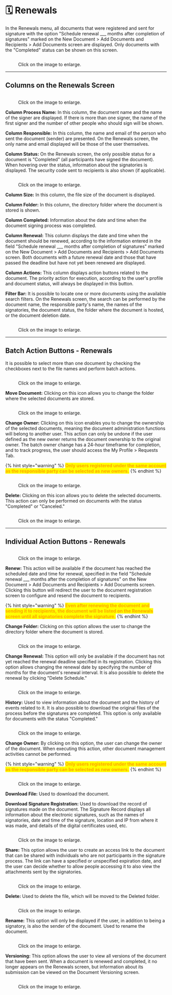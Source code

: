 # 🗓️ Renewals

In the Renewals menu, all documents that were registered and sent for signature with the option "Schedule renewal \_\_\_ months after completion of signatures" marked on the New Document > Add Documents and Recipients > Add Documents screen are displayed. Only documents with the "Completed" status can be shown on this screen.

<figure><img src="../.gitbook/assets/01 (1) (1).png" alt=""><figcaption><p>Click on the image to enlarge.</p></figcaption></figure>

***

## Columns on the Renewals Screen&#x20;

<figure><img src="../.gitbook/assets/02 (1) (1).png" alt=""><figcaption><p>Click on the image to enlarge.</p></figcaption></figure>

**Column Process Name:** In this column, the document name and the name of the signer are displayed. If there is more than one signer, the name of the first signer and the number of other people who should sign will be shown.&#x20;

**Column Responsible:** In this column, the name and email of the person who sent the document (sender) are presented. On the Renewals screen, the only name and email displayed will be those of the user themselves.&#x20;

**Column Status:** On the Renewals screen, the only possible status for a document is "Completed" (all participants have signed the document). When hovering over the status, information about the signatories is displayed. The security code sent to recipients is also shown (if applicable).&#x20;

<figure><img src="../.gitbook/assets/03 (1) (1).png" alt=""><figcaption><p>Click on the image to enlarge.</p></figcaption></figure>

**Column Size:** In this column, the file size of the document is displayed.&#x20;

**Column Folder:** In this column, the directory folder where the document is stored is shown.&#x20;

**Column Completed:** Information about the date and time when the document signing process was completed.&#x20;

**Column Renewal:** This column displays the date and time when the document should be renewed, according to the information entered in the field "Schedule renewal \_\_\_ months after completion of signatures" marked on the New Document > Add Documents and Recipients > Add Documents screen. Both documents with a future renewal date and those that have passed the deadline but have not yet been renewed are displayed.&#x20;

**Column Actions:** This column displays action buttons related to the document. The priority action for execution, according to the user's profile and document status, will always be displayed in this button.&#x20;

**Filter Bar:** It is possible to locate one or more documents using the available search filters. On the Renewals screen, the search can be performed by the document name, the responsible party's name, the names of the signatories, the document status, the folder where the document is hosted, or the document deletion date.&#x20;

<figure><img src="../.gitbook/assets/04 (1) (1).png" alt=""><figcaption><p>Click on the image to enlarge.</p></figcaption></figure>

***

## Batch Action Buttons - Renewals&#x20;

It is possible to select more than one document by checking the checkboxes next to the file names and perform batch actions.&#x20;

<figure><img src="../.gitbook/assets/15 (1).png" alt=""><figcaption><p>Click on the image to enlarge.</p></figcaption></figure>

**Move Document:** Clicking on this icon allows you to change the folder where the selected documents are stored.&#x20;

<figure><img src="../.gitbook/assets/06 (1) (1).png" alt=""><figcaption><p>Click on the image to enlarge.</p></figcaption></figure>

**Change Owner:** Clicking on this icon enables you to change the ownership of the selected documents, meaning the document administration functions will belong to another user. This action can only be undone if the user defined as the new owner returns the document ownership to the original owner. The batch owner change has a 24-hour timeframe for completion, and to track progress, the user should access the My Profile > Requests Tab.&#x20;

{% hint style="warning" %}
<mark style="color:orange;">**Only users registered under the same account as the responsible party can be selected as new owners.**</mark>&#x20;
{% endhint %}

<figure><img src="../.gitbook/assets/09 (1).png" alt=""><figcaption><p>Click on the image to enlarge.</p></figcaption></figure>

**Delete:** Clicking on this icon allows you to delete the selected documents. This action can only be performed on documents with the status "Completed" or "Canceled."

<figure><img src="../.gitbook/assets/12 (1).png" alt=""><figcaption><p>Click on the image to enlarge.</p></figcaption></figure>

***

## Individual Action Buttons - Renewals&#x20;

<figure><img src="../.gitbook/assets/05 (1) (1).png" alt=""><figcaption><p>Click on the image to enlarge.</p></figcaption></figure>

**Renew:** This action will be available if the document has reached the scheduled date and time for renewal, specified in the field "Schedule renewal \_\_\_ months after the completion of signatures" on the New Document > Add Documents and Recipients > Add Documents screen. Clicking this button will redirect the user to the document registration screen to configure and resend the document to recipients.&#x20;

{% hint style="warning" %}
<mark style="color:orange;">**Even after renewing the document and sending it to recipients, the document will be listed on the Renewals screen until all signatories complete the signature.**</mark>&#x20;
{% endhint %}

**Change Folder:** Clicking on this option allows the user to change the directory folder where the document is stored.&#x20;

<figure><img src="../.gitbook/assets/06 (1) (1).png" alt=""><figcaption><p>Click on the image to enlarge.</p></figcaption></figure>

**Change Renewal:** This option will only be available if the document has not yet reached the renewal deadline specified in its registration. Clicking this option allows changing the renewal date by specifying the number of months for the document's renewal interval. It is also possible to delete the renewal by clicking "Delete Schedule."&#x20;

<figure><img src="../.gitbook/assets/07 (1).png" alt=""><figcaption><p>Click on the image to enlarge.</p></figcaption></figure>

**History:** Used to view information about the document and the history of events related to it. It is also possible to download the original files of the process before the signatures are completed. This option is only available for documents with the status "Completed."&#x20;

<figure><img src="../.gitbook/assets/08 (1).png" alt=""><figcaption><p>Click on the image to enlarge.</p></figcaption></figure>

**Change Owner:** By clicking on this option, the user can change the owner of the document. When executing this action, other document management activities cannot be performed.&#x20;

{% hint style="warning" %}
<mark style="color:orange;">**Only users registered under the same account as the responsible party can be selected as new owners.**</mark>&#x20;
{% endhint %}

<figure><img src="../.gitbook/assets/09 (1).png" alt=""><figcaption><p>Click on the image to enlarge.</p></figcaption></figure>

**Download File:** Used to download the document.&#x20;

**Download Signature Registration:** Used to download the record of signatures made on the document. The Signature Record displays all information about the electronic signatures, such as the names of signatories, date and time of the signature, location and IP from where it was made, and details of the digital certificates used, etc.&#x20;

<figure><img src="../.gitbook/assets/10 (1).png" alt=""><figcaption><p>Click on the image to enlarge.</p></figcaption></figure>

**Share:** This option allows the user to create an access link to the document that can be shared with individuals who are not participants in the signature process. The link can have a specified or unspecified expiration date, and the user can decide whether to allow people accessing it to also view the attachments sent by the signatories.&#x20;

<figure><img src="../.gitbook/assets/11 (1).png" alt=""><figcaption><p>Click on the image to enlarge.</p></figcaption></figure>

**Delete:** Used to delete the file, which will be moved to the Deleted folder.&#x20;

<figure><img src="../.gitbook/assets/12 (1) (1).png" alt=""><figcaption><p>Click on the image to enlarge.</p></figcaption></figure>

**Rename:** This option will only be displayed if the user, in addition to being a signatory, is also the sender of the document. Used to rename the document.&#x20;

<figure><img src="../.gitbook/assets/14 (1).png" alt=""><figcaption><p>Click on the image to enlarge.</p></figcaption></figure>

**Versioning:** This option allows the user to view all versions of the document that have been sent. When a document is renewed and completed, it no longer appears on the Renewals screen, but information about its submission can be viewed on the Document Versioning screen.&#x20;

<figure><img src="../.gitbook/assets/13 (6).png" alt=""><figcaption><p>Click on the image to enlarge.</p></figcaption></figure>
